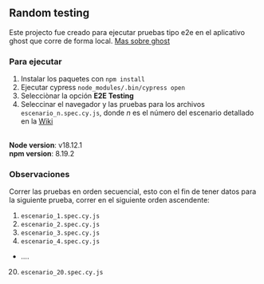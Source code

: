 ## Random testing 

Este projecto fue creado para ejecutar pruebas tipo e2e en el aplicativo ghost que corre de forma local. [Mas sobre ghost](https://ghost.org/)

### Para ejecutar

1. Instalar los paquetes con `npm install`
2. Ejecutar cypress `node_modules/.bin/cypress open`
3. Selecciònar la opción **E2E Testing**
4. Seleccinar el navegador y las pruebas para los archivos `escenario_n.spec.cy.js`, donde _n_ es el número del escenario detallado en la [Wiki](https://github.com/JorgeIvanPuyo/Testing-CCD-JIP-AFB-JFC/wiki)

<br>
<b>Node version</b>: v18.12.1
<br>
<b>npm version</b>: 8.19.2

### Observaciones

Correr las pruebas en orden secuencial, esto con el fin de tener datos para la siguiente prueba, correr en el siguiente orden ascendente:

1. `escenario_1.spec.cy.js`
2. `escenario_2.spec.cy.js`
3. `escenario_3.spec.cy.js`
4. `escenario_4.spec.cy.js`
   <br>

- ....
  <br>

20. `escenario_20.spec.cy.js`

